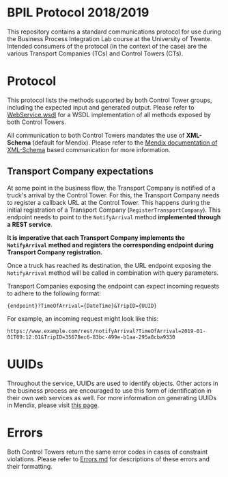 # BPIL Protocol 2018/2019

This repository contains a standard communications protocol for use during the Business Process Integration Lab course at the University of Twente. Intended consumers of the protocol (in the context of the case) are the various Transport Companies (TCs) and Control Towers (CTs).


# Protocol
This protocol lists the methods supported by both Control Tower groups, including the expected input and generated output. Please refer to [WebService.wsdl](WebService.wsdl) for a WSDL implementation of all methods exposed by both Control Towers.

All communication to both Control Towers mandates the use of **XML-Schema** (default for Mendix). Please refer to the [Mendix documentation of XML-Schema](https://docs.mendix.com/refguide/xml-schemas) based communication for more information.


## Transport Company expectations
At some point in the business flow, the Transport Company is notified of a truck's arrival by the Control Tower. For this, the Transport Company needs to register a callback URL at the Control Tower. This happens during the initial registration of a Transport Company (```RegisterTransportCompany```). This endpoint needs to point to the ```NotifyArrival``` method **implemented through a REST service**.

**It is imperative that each Transport Company implements the ```NotifyArrival``` method and registers the corresponding endpoint during Transport Company registration.**

Once a truck has reached its destination, the URL endpoint exposing the ```NotifyArrival``` method will be called in combination with query parameters.

Transport Companies exposing the endpoint can expect incoming requests to adhere to the following format:
```
{endpoint}?TimeOfArrival={DateTime}&TripID={UUID}
```

For example, an incoming request might look like this:
```
https://www.example.com/rest/notifyArrival?TimeOfArrival=2019-01-01T09:12:01&TripID=35678ec6-83bc-499e-b1aa-295a8cba9330
```


# UUIDs
Throughout the service, UUIDs are used to identify objects.
Other actors in the business process are encouraged to use this form of identification in their own web services as well. For more information on generating UUIDs in Mendix, please visit [this page](https://forum.mendixcloud.com/link/questions/87680).


# Errors
Both Control Towers return the same error codes in cases of constraint violations. Please refer to [Errors.md](ERRORS.md) for descriptions of these errors and their formatting.
